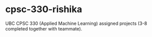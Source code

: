 # cpsc-330-rishika
UBC CPSC 330 (Applied Machine Learning) assigned projects (3-8 completed together with teammate).
